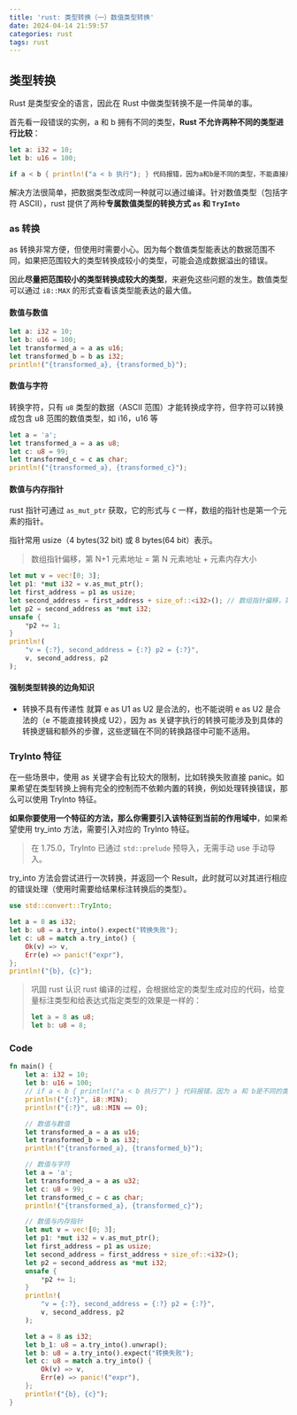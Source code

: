 ```yaml
---
title: 'rust: 类型转换（一）数值类型转换'
date: 2024-04-14 21:59:57
categories: rust
tags: rust
---
```


## 类型转换

Rust 是类型安全的语言，因此在 Rust 中做类型转换不是一件简单的事。

首先看一段错误的实例，a 和 b 拥有不同的类型，**Rust 不允许两种不同的类型进行比较**：

```rust
let a: i32 = 10;
let b: u16 = 100;

if a < b { println!("a < b 执行"); } 代码报错，因为a和b是不同的类型，不能直接用于比较
```

解决方法很简单，把数据类型改成同一种就可以通过编译。针对数值类型（包括字符 ASCII），rust 提供了两种**专属数值类型的转换方式 `as` 和 `TryInto`**

### as 转换

as 转换非常方便，但使用时需要小心。因为每个数值类型能表达的数据范围不同，如果把范围较大的类型转换成较小的类型，可能会造成数据溢出的错误。

因此**尽量把范围较小的类型转换成较大的类型**，来避免这些问题的发生。数值类型可以通过 `i8::MAX` 的形式查看该类型能表达的最大值。

#### 数值与数值

```rust
let a: i32 = 10;
let b: u16 = 100;
let transformed_a = a as u16;
let transformed_b = b as i32;
println!("{transformed_a}, {transformed_b}");
```

#### 数值与字符

转换字符，只有 `u8` 类型的数据（ASCII 范围）才能转换成字符，但字符可以转换成包含 u8 范围的数值类型，如 i16，u16 等

```rust
let a = 'a';
let transformed_a = a as u8;
let c: u8 = 99;
let transformed_c = c as char;
println!("{transformed_a}, {transformed_c}");
```

#### 数值与内存指针

rust 指针可通过 `as_mut_ptr` 获取，它的形式与 `C` 一样，数组的指针也是第一个元素的指针。

指针常用 usize（4 bytes(32 bit) 或 8 bytes(64 bit）表示。

> 数组指针偏移，第 N+1 元素地址 = 第 N 元素地址 + 元素内存大小

```rust
let mut v = vec![0; 3];
let p1: *mut i32 = v.as_mut_ptr();
let first_address = p1 as usize;
let second_address = first_address + size_of::<i32>(); // 数组指针偏移，第N+1元素地址 = 第 N 元素地址 + 元素大小
let p2 = second_address as *mut i32;
unsafe {
    *p2 += 1;
}
println!(
    "v = {:?}, second_address = {:?} p2 = {:?}",
    v, second_address, p2
);
```

#### 强制类型转换的边角知识

- 转换不具有传递性 就算 e as U1 as U2 是合法的，也不能说明 e as U2 是合法的（e 不能直接转换成 U2），因为 as 关键字执行的转换可能涉及到具体的转换逻辑和额外的步骤，这些逻辑在不同的转换路径中可能不适用。

### TryInto 特征

在一些场景中，使用 as 关键字会有比较大的限制，比如转换失败直接 panic。如果希望在类型转换上拥有完全的控制而不依赖内置的转换，例如处理转换错误，那么可以使用 TryInto 特征。

**如果你要使用一个特征的方法，那么你需要引入该特征到当前的作用域中**，如果希望使用 try_into 方法，需要引入对应的 TryInto 特征。

> 在 1.75.0，TryInto 已通过 `std::prelude` 预导入，无需手动 use 手动导入。

try_into 方法会尝试进行一次转换，并返回一个 Result，此时就可以对其进行相应的错误处理（使用时需要给结果标注转换后的类型）。

```rust
use std::convert::TryInto;

let a = 8 as i32;
let b: u8 = a.try_into().expect("转换失败");
let c: u8 = match a.try_into() {
    Ok(v) => v,
    Err(e) => panic!("expr"),
};
println!("{b}, {c}");
```

> 巩固 rust 认识
> rust 编译的过程，会根据给定的类型生成对应的代码，给变量标注类型和给表达式指定类型的效果是一样的：
>
> ```rust
> let a = 8 as u8;
> let b: u8 = 8;
> ```

### Code
```rust
fn main() {
    let a: i32 = 10;
    let b: u16 = 100;
    // if a < b { println!("a < b 执行了") } 代码报错，因为 a 和 b是不同的类型，rust不允许两种不同的类型进行比较
    println!("{:?}", i8::MIN);
    println!("{:?}", u8::MIN == 0);

    // 数值与数值
    let transformed_a = a as u16;
    let transformed_b = b as i32;
    println!("{transformed_a}, {transformed_b}");

    // 数值与字符
    let a = 'a';
    let transformed_a = a as u32;
    let c: u8 = 99;
    let transformed_c = c as char;
    println!("{transformed_a}, {transformed_c}");

    // 数值与内存指针
    let mut v = vec![0; 3];
    let p1: *mut i32 = v.as_mut_ptr();
    let first_address = p1 as usize;
    let second_address = first_address + size_of::<i32>();
    let p2 = second_address as *mut i32;
    unsafe {
        *p2 += 1;
    }
    println!(
        "v = {:?}, second_address = {:?} p2 = {:?}",
        v, second_address, p2
    );

    let a = 8 as i32;
    let b_1: u8 = a.try_into().unwrap();
    let b: u8 = a.try_into().expect("转换失败");
    let c: u8 = match a.try_into() {
        Ok(v) => v,
        Err(e) => panic!("expr"),
    };
    println!("{b}, {c}");
}
```
